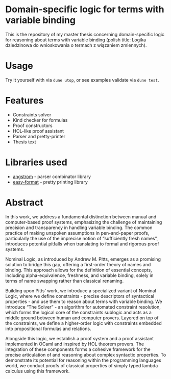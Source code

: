 # Domain-specific logic for terms with variable binding
This is the repository of my master thesis concerning domain-specific logic for
reasoning about terms with variable binding (polish title: Logika dziedzinowa do
wnioskowania o termach z wiązaniem zmiennych).

# Usage
Try it yourself with via `dune utop`, or see examples validate via `dune test`.

# Features
- Constraints solver
- Kind checker for formulas
- Proof constructors
- HOL-like proof assistant
- Parser and pretty-printer
- Thesis text

# Libraries used
- [angstrom](https://opam.ocaml.org/packages/angstrom/) - parser combinator library
- [easy-format](https://opam.ocaml.org/packages/easy-format/) - pretty printing library

# Abstract
In this work, we address a fundamental distinction between manual and
computer-based proof systems, emphasizing the challenge of maintaining precision
and transparency in handling variable binding. The common practice of making
unspoken assumptions in pen-and-paper proofs, particularly the use of the
imprecise notion of “sufficiently fresh names”, introduces potential pitfalls
when translating to formal and rigorous proof systems.

Nominal Logic, as introduced by Andrew M. Pitts, emerges as a promising
solution to bridge this gap, offering a first-order theory of names and binding.
This approach allows for the definition of essential concepts, including
alpha-equivalence, freshness, and variable binding, solely in terms of
name swapping rather than classical renaming.

Building upon Pitts’ work, we introduce a specialized variant of Nominal Logic,
where we define constraints - precise descriptors of syntactical properties -
and use them to reason about terms with variable binding.
We introduce “The Solver” - an algorithm for automated constraint resolution,
which forms the logical core of the constraints sublogic and acts as a middle
ground between human and computer provers. Layered on top of the constraints,
we define a higher-order logic with constraints embedded into propositional
formulas and relations.

Alongside this logic, we establish a proof system and a proof assistant
implemented in OCaml and inspired by HOL theorem provers. The integration of
these components forms a cohesive framework for the precise articulation of and
reasoning about complex syntactic properties. To demonstrate its potential for
reasoning within the programming languages world, we conduct proofs of classical
properties of simply typed lambda calculus using this framework.
